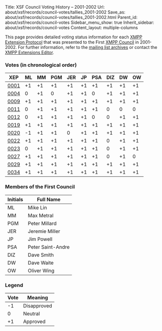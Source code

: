 Title: XSF Council Voting History – 2001-2002
Url: about/xsf/records/council-votes/tallies_2001-2002
Save_as: about/xsf/records/council-votes/tallies_2001-2002.html
Parent_id: about/xsf/records/council-votes
Sidebar_menu_show: true
Inherit_sidebar: about/xsf/records/council-votes
Content_layout: multiple-columns

This page provides detailed voting status information for each [XMPP Extension Protocol] that was presented to the First [XMPP Council] in 2001-2002. For further information, refer to the [mailing list archives] or contact the [XMPP Extensions Editor].

### Votes (in chronological order)

| XEP    | ML  | MM  | PGM | JER | JP  | PSA | DIZ | DW  | OW  |
|--------|-----|-----|-----|-----|-----|-----|-----|-----|-----|
| [0001] | +1  | +1  | +1  | +1  | +1  | +1  | +1  | +1  | +1  |
| [0004] | 0   | +1  | 0   | +1  | +1  | 0   | +1  | +1  | +1  |
| [0009] | +1  | +1  | +1  | +1  | +1  | +1  | +1  | +1  | +1  |
| [0011] | 0   | +1  | +1  | +1  | +1  | +1  | 0   | 0   | 0   |
| [0012] | 0   | +1  | +1  | +1  | +1  | 0   | 0   | +1  | +1  |
| [0019] | +1  | +1  | +1  | +1  | +1  | +1  | +1  | +1  | +1  |
| [0020] | -1  | +1  | +1  | 0   | +1  | +1  | +1  | +1  | +1  |
| [0022] | +1  | +1  | +1  | +1  | +1  | +1  | 0   | +1  | +1  |
| [0023] | 0   | +1  | +1  | +1  | +1  | +1  | 0   | +1  | +1  |
| [0027] | +1  | +1  | +1  | +1  | +1  | +1  | 0   | +1  | 0   |
| [0029] | +1  | +1  | +1  | +1  | +1  | +1  | +1  | +1  | +1  |
| [0034] | +1  | +1  | +1  | +1  | +1  | +1  | +1  | +1  | +1  |

### Members of the First Council

| Initials | Full Name         |
|----------|-------------------|
| ML       | Mike Lin          |
| MM       | Max Metral        |
| PGM      | Peter Millard     |
| JER      | Jeremie Miller    |
| JP       | Jim Powell        |
| PSA      | Peter Saint-Andre |
| DIZ      | Dave Smith        |
| DW       | Dave Waite        |
| OW       | Oliver Wing       |

### Legend

| Vote | Meaning      |
|------|--------------|
| -1   | Disapproved  |
| 0    | Neutral      |
| +1   | Approved     |

  [XMPP Extension Protocol]: /extensions/
  [XMPP Council]: /council/
  [mailing list archives]: https://mail.jabber.org/pipermail/council/
  [XMPP Extensions Editor]: /extensions/editor.shtml
  [0001]: /extensions/xep-0001.html
  [0004]: /extensions/xep-0004.html
  [0009]: /extensions/xep-0009.html
  [0011]: /extensions/xep-0011.html
  [0012]: /extensions/xep-0012.html
  [0019]: /extensions/xep-0019.html
  [0020]: /extensions/xep-0020.html
  [0022]: /extensions/xep-0022.html
  [0023]: /extensions/xep-0023.html
  [0027]: /extensions/xep-0027.html
  [0029]: /extensions/xep-0029.html
  [0034]: /extensions/xep-0034.html